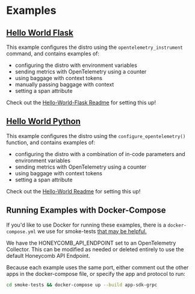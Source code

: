 # Examples

## [Hello World Flask](hello-world-flask/)

This example configures the distro using the `opentelemetry_instrument` command, and contains examples of:

- configuring the distro with environment variables
- sending metrics with OpenTelemetry using a counter
- using baggage with context tokens
- manually passing baggage with context
- setting a span attribute

Check out the [Hello-World-Flask Readme](hello-world-flask/README.md) for setting this up!

## [Hello World Python](hello-world/)

This example configures the distro using the `configure_opentelemetry()` function, and contains examples of:

- configuring the distro with a combination of in-code parameters and environment variables
- sending metrics with OpenTelemetry using a counter
- using baggage with context tokens
- setting a span attribute

Check out the [Hello-World Readme](hello-world/README.md) for setting this up!

## Running Examples with Docker-Compose

If you'd like to use Docker for running these examples, there is a `docker-compose.yml` we use for smoke-tests [that may be helpful.](../smoke-tests/docker-compose.yml)

We have the HONEYCOMB_API_ENDPOINT set to an OpenTelemetry Collector. This can be modified as needed or deleted entirely to use the default Honeycomb API Endpoint.

Because each example uses the same port, either comment out the other apps in the docker-compose file, or specify the app and protocol to run:

```bash
cd smoke-tests && docker-compose up --build app-sdk-grpc
```
